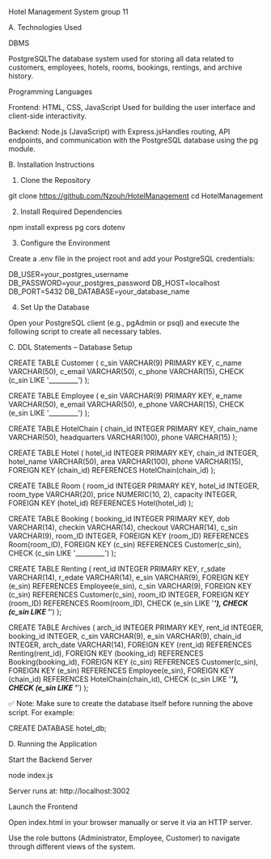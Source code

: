 Hotel Management System group 11

A. Technologies Used

DBMS

PostgreSQLThe database system used for storing all data related to customers, employees, hotels, rooms, bookings, rentings, and archive history.

Programming Languages

Frontend: HTML, CSS, JavaScript Used for building the user interface and client-side interactivity.

Backend: Node.js (JavaScript) with Express.jsHandles routing, API endpoints, and communication with the PostgreSQL database using the pg module.

B. Installation Instructions

1. Clone the Repository

git clone https://github.com/Nzouh/HotelManagement
cd HotelManagement

2. Install Required Dependencies

npm install express pg cors dotenv

3. Configure the Environment

Create a .env file in the project root and add your PostgreSQL credentials:

DB_USER=your_postgres_username
DB_PASSWORD=your_postgres_password
DB_HOST=localhost
DB_PORT=5432
DB_DATABASE=your_database_name

4. Set Up the Database

Open your PostgreSQL client (e.g., pgAdmin or psql) and execute the following script to create all necessary tables.

C. DDL Statements – Database Setup

CREATE TABLE Customer (
    c_sin VARCHAR(9) PRIMARY KEY,
    c_name VARCHAR(50),
    c_email VARCHAR(50),
    c_phone VARCHAR(15),
    CHECK (c_sin LIKE '_________')
);

CREATE TABLE Employee (
    e_sin VARCHAR(9) PRIMARY KEY,
    e_name VARCHAR(50),
    e_email VARCHAR(50),
    e_phone VARCHAR(15),
    CHECK (e_sin LIKE '_________')
);

CREATE TABLE HotelChain (
    chain_id INTEGER PRIMARY KEY,
    chain_name VARCHAR(50),
    headquarters VARCHAR(100),
    phone VARCHAR(15)
);

CREATE TABLE Hotel (
    hotel_id INTEGER PRIMARY KEY,
    chain_id INTEGER,
    hotel_name VARCHAR(50),
    area VARCHAR(100),
    phone VARCHAR(15),
    FOREIGN KEY (chain_id) REFERENCES HotelChain(chain_id)
);

CREATE TABLE Room (
    room_id INTEGER PRIMARY KEY,
    hotel_id INTEGER,
    room_type VARCHAR(20),
    price NUMERIC(10, 2),
    capacity INTEGER,
    FOREIGN KEY (hotel_id) REFERENCES Hotel(hotel_id)
);

CREATE TABLE Booking (
    booking_id INTEGER PRIMARY KEY,
    dob VARCHAR(14),
    checkin VARCHAR(14),
    checkout VARCHAR(14),
    c_sin VARCHAR(9),
    room_ID INTEGER,
    FOREIGN KEY (room_ID) REFERENCES Room(room_ID),
    FOREIGN KEY (c_sin) REFERENCES Customer(c_sin),
    CHECK (c_sin LIKE '_________')
);

CREATE TABLE Renting (
    rent_id INTEGER PRIMARY KEY,
    r_sdate VARCHAR(14),
    r_edate VARCHAR(14),
    e_sin VARCHAR(9),
    FOREIGN KEY (e_sin) REFERENCES Employee(e_sin),
    c_sin VARCHAR(9),
    FOREIGN KEY (c_sin) REFERENCES Customer(c_sin),
    room_ID INTEGER,
    FOREIGN KEY (room_ID) REFERENCES Room(room_ID),
    CHECK (e_sin LIKE '_________'),
    CHECK (c_sin LIKE '_________')
);

CREATE TABLE Archives (
    arch_id INTEGER PRIMARY KEY,
    rent_id INTEGER,
    booking_id INTEGER,
    c_sin VARCHAR(9),
    e_sin VARCHAR(9),
    chain_id INTEGER,
    arch_date VARCHAR(14),
    FOREIGN KEY (rent_id) REFERENCES Renting(rent_id),
    FOREIGN KEY (booking_id) REFERENCES Booking(booking_id),
    FOREIGN KEY (c_sin) REFERENCES Customer(c_sin),
    FOREIGN KEY (e_sin) REFERENCES Employee(e_sin),
    FOREIGN KEY (chain_id) REFERENCES HotelChain(chain_id),
    CHECK (c_sin LIKE '_________'),
    CHECK (e_sin LIKE '_________')
);

✅ Note: Make sure to create the database itself before running the above script. For example:

CREATE DATABASE hotel_db;

D. Running the Application

Start the Backend Server

node index.js

Server runs at: http://localhost:3002

Launch the Frontend

Open index.html in your browser manually or serve it via an HTTP server.

Use the role buttons (Administrator, Employee, Customer) to navigate through different views of the system.
